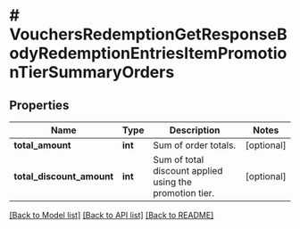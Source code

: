 # # VouchersRedemptionGetResponseBodyRedemptionEntriesItemPromotionTierSummaryOrders

## Properties

Name | Type | Description | Notes
------------ | ------------- | ------------- | -------------
**total_amount** | **int** | Sum of order totals. | [optional]
**total_discount_amount** | **int** | Sum of total discount applied using the promotion tier. | [optional]

[[Back to Model list]](../../README.md#models) [[Back to API list]](../../README.md#endpoints) [[Back to README]](../../README.md)
